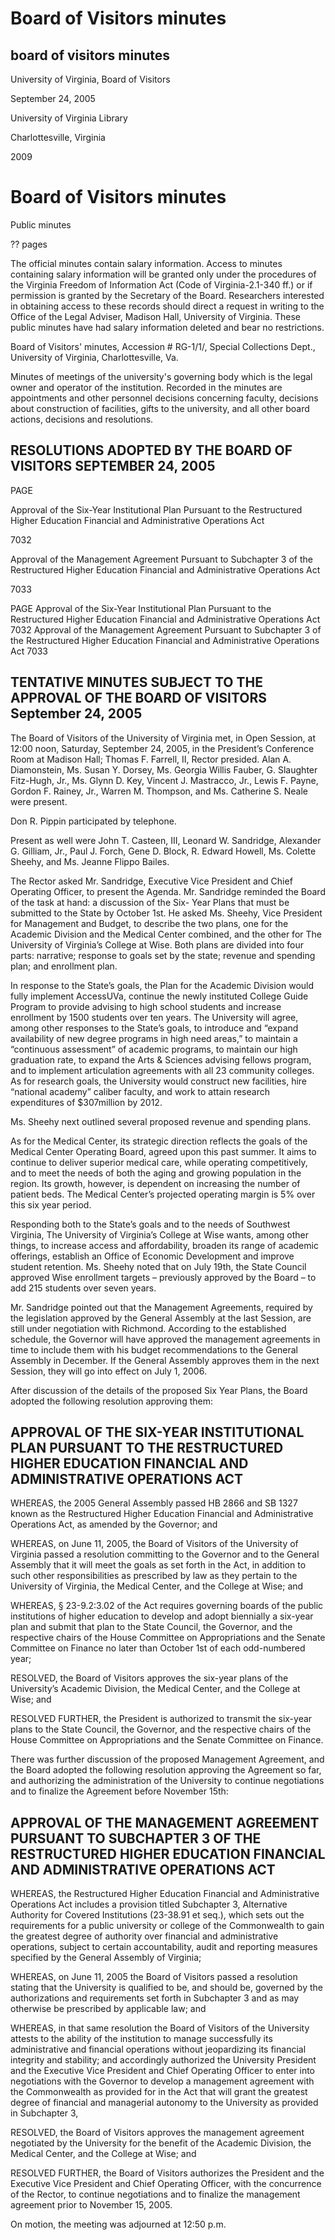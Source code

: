 Board of Visitors minutes
=========================

board of visitors minutes
-------------------------

University of Virginia, Board of Visitors

September 24, 2005

University of Virginia Library

Charlottesville, Virginia

2009

Board of Visitors minutes
=========================

Public minutes

?? pages

The official minutes contain salary information. Access to minutes containing salary information will be granted only under the procedures of the Virginia Freedom of Information Act (Code of Virginia-2.1-340 ff.) or if permission is granted by the Secretary of the Board. Researchers interested in obtaining access to these records should direct a request in writing to the Office of the Legal Adviser, Madison Hall, University of Virginia. These public minutes have had salary information deleted and bear no restrictions.

Board of Visitors' minutes, Accession # RG-1/1/, Special Collections Dept., University of Virginia, Charlottesville, Va.

Minutes of meetings of the university's governing body which is the legal owner and operator of the institution. Recorded in the minutes are appointments and other personnel decisions concerning faculty, decisions about construction of facilities, gifts to the university, and all other board actions, decisions and resolutions.

RESOLUTIONS ADOPTED BY THE BOARD OF VISITORS SEPTEMBER 24, 2005
---------------------------------------------------------------

PAGE

Approval of the Six-Year Institutional Plan Pursuant to the Restructured Higher Education Financial and Administrative Operations Act

7032

Approval of the Management Agreement Pursuant to Subchapter 3 of the Restructured Higher Education Financial and Administrative Operations Act

7033

PAGE Approval of the Six-Year Institutional Plan Pursuant to the Restructured Higher Education Financial and Administrative Operations Act 7032 Approval of the Management Agreement Pursuant to Subchapter 3 of the Restructured Higher Education Financial and Administrative Operations Act 7033

TENTATIVE MINUTES SUBJECT TO THE APPROVAL OF THE BOARD OF VISITORS September 24, 2005
-------------------------------------------------------------------------------------

The Board of Visitors of the University of Virginia met, in Open Session, at 12:00 noon, Saturday, September 24, 2005, in the President’s Conference Room at Madison Hall; Thomas F. Farrell, II, Rector presided. Alan A. Diamonstein, Ms. Susan Y. Dorsey, Ms. Georgia Willis Fauber, G. Slaughter Fitz-Hugh, Jr., Ms. Glynn D. Key, Vincent J. Mastracco, Jr., Lewis F. Payne, Gordon F. Rainey, Jr., Warren M. Thompson, and Ms. Catherine S. Neale were present.

Don R. Pippin participated by telephone.

Present as well were John T. Casteen, III, Leonard W. Sandridge, Alexander G. Gilliam, Jr., Paul J. Forch, Gene D. Block, R. Edward Howell, Ms. Colette Sheehy, and Ms. Jeanne Flippo Bailes.

The Rector asked Mr. Sandridge, Executive Vice President and Chief Operating Officer, to present the Agenda. Mr. Sandridge reminded the Board of the task at hand: a discussion of the Six- Year Plans that must be submitted to the State by October 1st. He asked Ms. Sheehy, Vice President for Management and Budget, to describe the two plans, one for the Academic Division and the Medical Center combined, and the other for The University of Virginia’s College at Wise. Both plans are divided into four parts: narrative; response to goals set by the state; revenue and spending plan; and enrollment plan.

In response to the State’s goals, the Plan for the Academic Division would fully implement AccessUVa, continue the newly instituted College Guide Program to provide advising to high school students and increase enrollment by 1500 students over ten years. The University will agree, among other responses to the State’s goals, to introduce and “expand availability of new degree programs in high need areas,” to maintain a “continuous assessment” of academic programs, to maintain our high graduation rate, to expand the Arts & Sciences advising fellows program, and to implement articulation agreements with all 23 community colleges. As for research goals, the University would construct new facilities, hire “national academy” caliber faculty, and work to attain research expenditures of $307million by 2012.

Ms. Sheehy next outlined several proposed revenue and spending plans.

As for the Medical Center, its strategic direction reflects the goals of the Medical Center Operating Board, agreed upon this past summer. It aims to continue to deliver superior medical care, while operating competitively, and to meet the needs of both the aging and growing population in the region. Its growth, however, is dependent on increasing the number of patient beds. The Medical Center’s projected operating margin is 5% over this six year period.

Responding both to the State’s goals and to the needs of Southwest Virginia, The University of Virginia’s College at Wise wants, among other things, to increase access and affordability, broaden its range of academic offerings, establish an Office of Economic Development and improve student retention. Ms. Sheehy noted that on July 19th, the State Council approved Wise enrollment targets – previously approved by the Board – to add 215 students over seven years.

Mr. Sandridge pointed out that the Management Agreements, required by the legislation approved by the General Assembly at the last Session, are still under negotiation with Richmond. According to the established schedule, the Governor will have approved the management agreements in time to include them with his budget recommendations to the General Assembly in December. If the General Assembly approves them in the next Session, they will go into effect on July 1, 2006.

After discussion of the details of the proposed Six Year Plans, the Board adopted the following resolution approving them:

APPROVAL OF THE SIX-YEAR INSTITUTIONAL PLAN PURSUANT TO THE RESTRUCTURED HIGHER EDUCATION FINANCIAL AND ADMINISTRATIVE OPERATIONS ACT
-------------------------------------------------------------------------------------------------------------------------------------

WHEREAS, the 2005 General Assembly passed HB 2866 and SB 1327 known as the Restructured Higher Education Financial and Administrative Operations Act, as amended by the Governor; and

WHEREAS, on June 11, 2005, the Board of Visitors of the University of Virginia passed a resolution committing to the Governor and to the General Assembly that it will meet the goals as set forth in the Act, in addition to such other responsibilities as prescribed by law as they pertain to the University of Virginia, the Medical Center, and the College at Wise; and

WHEREAS, § 23-9.2:3.02 of the Act requires governing boards of the public institutions of higher education to develop and adopt biennially a six-year plan and submit that plan to the State Council, the Governor, and the respective chairs of the House Committee on Appropriations and the Senate Committee on Finance no later than October 1st of each odd-numbered year;

RESOLVED, the Board of Visitors approves the six-year plans of the University’s Academic Division, the Medical Center, and the College at Wise; and

RESOLVED FURTHER, the President is authorized to transmit the six-year plans to the State Council, the Governor, and the respective chairs of the House Committee on Appropriations and the Senate Committee on Finance.

There was further discussion of the proposed Management Agreement, and the Board adopted the following resolution approving the Agreement so far, and authorizing the administration of the University to continue negotiations and to finalize the Agreement before November 15th:

APPROVAL OF THE MANAGEMENT AGREEMENT PURSUANT TO SUBCHAPTER 3 OF THE RESTRUCTURED HIGHER EDUCATION FINANCIAL AND ADMINISTRATIVE OPERATIONS ACT
----------------------------------------------------------------------------------------------------------------------------------------------

WHEREAS, the Restructured Higher Education Financial and Administrative Operations Act includes a provision titled Subchapter 3, Alternative Authority for Covered Institutions (23-38.91 et seq.), which sets out the requirements for a public university or college of the Commonwealth to gain the greatest degree of authority over financial and administrative operations, subject to certain accountability, audit and reporting measures specified by the General Assembly of Virginia;

WHEREAS, on June 11, 2005 the Board of Visitors passed a resolution stating that the University is qualified to be, and should be, governed by the authorizations and requirements set forth in Subchapter 3 and as may otherwise be prescribed by applicable law; and

WHEREAS, in that same resolution the Board of Visitors of the University attests to the ability of the institution to manage successfully its administrative and financial operations without jeopardizing its financial integrity and stability; and accordingly authorized the University President and the Executive Vice President and Chief Operating Officer to enter into negotiations with the Governor to develop a management agreement with the Commonwealth as provided for in the Act that will grant the greatest degree of financial and managerial autonomy to the University as provided in Subchapter 3,

RESOLVED, the Board of Visitors approves the management agreement negotiated by the University for the benefit of the Academic Division, the Medical Center, and the College at Wise; and

RESOLVED FURTHER, the Board of Visitors authorizes the President and the Executive Vice President and Chief Operating Officer, with the concurrence of the Rector, to continue negotiations and to finalize the management agreement prior to November 15, 2005.

On motion, the meeting was adjourned at 12:50 p.m.
